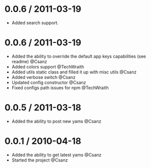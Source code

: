 0.0.6 / 2011-03-19
==================

  * Added search support. 

0.0.6 / 2011-03-19
==================

  * Added the ability to override the default app keys capabilities (see readme) @Csanz
  * Added colors support @TechWraith
  * Added utils static class and filled it up with misc utils @Csanz
  * Added verbose switch @Csanz
  * Updated config constructor @Csanz
  * Fixed configs path issues for npm @TechWraith

 0.0.5 / 2011-03-18
==================

  * Added the ability to post new yams @Csanz

0.0.1 / 2010-04-18
==================

  * Added the ability to get latest yams @Csanz
  * Started the project @Csanz


